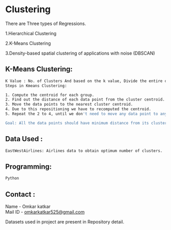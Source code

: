 # Clustering
There are Three types of Regressions.

1.Hierarchical Clustering

2.K-Means Clustering

3.Density-based spatial clustering of applications with noise (DBSCAN)

## K-Means Clustering:
```sh
K Value : No. of Clusters And based on the k value, Divide the entire dataset in k divisions.
Steps in Kmeans Clustering:

1. Compute the centroid for each group.
2. Find out the distance of each data point from the cluster centroid. 
3. Move the data points to the nearest cluster centroid.
4. Due to this repositioning we have to recomputed the centroid.
5. Repeat the 2 to 4, until we don't need to move any data point to any other clusters.

Goal: All the data points should have minimum distance from its cluster centroid.
```

## Data Used :
```sh
EastWestAirlines: Airlines data to obtain optimum number of clusters.

```  
## Programming:
```sh
Python
```

<!-- CONTACT -->
## Contact :

Name - Omkar katkar  
Mail ID - omkarkatkar525@gmail.com


Datasets used in project are present in Repository detail.

